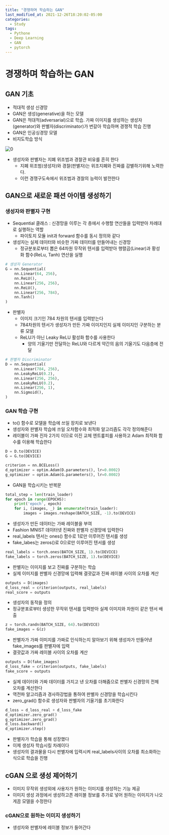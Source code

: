 ```yaml
---
title: "경쟁하며 학습하는 GAN"
last_modified_at: 2021-12-26T18:20:02-05:00
categories:
  - Study
tags:
  - Pythone
  - Deep Learning
  - GAN
  - pytorch
---
```


# 경쟁하며 학습하는 GAN

## GAN 기초

- 적대적 생성 신경망
- GAN은 생성(generative)을 하는 모델
- GAN은 적대적(adversarial)으로 학습. 가짜 이미지를 생성하는 생성자(generator)와 판별자(discriminator)가 번갈아 학습하며 경쟁적 학습 진행
- GAN은 인공싱경망 모델
- 비지도학습 방식

![0](../../assets/images/3333.png)

- 생성자와 판별자는 지폐 위조범과 경찰관 비유를 흔히 한다
  - 지폐 위조범(생성자)와 경찰(판별자)는 위조지폐와 진짜를 감별하기위해 노력한다.
  - 이런 경쟁구도속에서 위조범과 경찰의 능력이 발전한다


## GAN으로 새로운 패션 아이템 생성하기

### 생성자와 판별자 구현

- Sequential 클래스 : 신경망을 이루는 각 층에서 수행할 연산들을 입력받아 차례대로 실행하는 역할
    - 파이토치 모듈 init과 forward 함수를 동시 정의와 같다
- 생성자는 실제 데이터와 비슷한 가짜 데이터를 만들어내는 신경망
    - 정규분포로부터 뽑은 64차원 무작위 텐서를 입력받아 행렬곱(Linear)과 황성화 함수(ReLu, Tanh) 연산을 실행
    

```py
# 생성자 Generator
G = nn.Sequential(
    nn.Linear(64, 256),
    nn.ReLU(),    
    nn.Linear(256, 256),
    nn.ReLU(),        
    nn.Linear(256, 784),
    nn.Tanh()
)
```    
- 판별자
    - 이미지 크기인 784 차원의 텐서를 입력받는다
    - 784차원의 텐서가 생성자가 만든 가짜 이미지인지 실제 이미지인 구분하는 분류 모델
    - ReLU가 아닌 Leaky ReLU 활성화 함수를 사용한다
        - 양의 기울기만 전달하는 ReLU와 다르게 약간의 음의 기울기도 다음층에 전달
        
```py
# 판별자 Discriminator
D = nn.Sequential(
    nn.Linear(784, 256),
    nn.LeakyReLU(0.2),
    nn.Linear(256, 256),
    nn.LeakyReLU(0.2),
    nn.Linear(256, 1),
    nn.Sigmoid(),
)
```        

 ### GAN 학습 구현
 
 - to() 함수로 모델을 학습에 쓰일 장치로 보낸다
 - 생성자와 판별자 학습에 쓰일 오차함수와 최적화 알고리즘도 각각 정의해준다
 - 레이블이 가짜 진자 2가지 이므로 이진 교체 엔트롶피를 사용하고 Adam 최적화 함수를 이용해 학습한다

```py
D = D.to(DEVICE)
G = G.to(DEVICE)

criterion = nn.BCELoss()
d_optimizer = optim.Adam(D.parameters(), lr=0.0002)
g_optimizer = optim.Adam(G.parameters(), lr=0.0002)
``` 

- GAN을 학습시키는 반복문

```py
total_step = len(train_loader)
for epoch in range(EPOCHS):
    print('epoch', epoch)
    for i, (images, _) in enumerate(train_loader):
        images = images.reshape(BATCH_SIZE, -1).to(DEVICE)
```

- 생성자가 만든 데이터는 가짜 레이블을 부여
- Fashion MNIST 데이터넷 진짜와 판별자 신경망에 입력한다
- real_labels 텐서는 ones() 함수로 1로만 이루어진 텐서를 생성
- fake_labes는 zeros()로 0으로만 이루어진 텐서를 생성

```py
real_labels = torch.ones(BATCH_SIZE, 1).to(DEVICE)
fake_labels = torch.zeros(BATCH_SIZE, 1).to(DEVICE)
```

- 판별자는 이미지를 보고 진짜를 구분하는 학습
- 실제 이미지를 판별자 신경망에 입력해 결괏값과 진짜 레이블 사이의 오차를 계산

```py
outputs = D(images)
d_loss_real = criterion(outputs, real_labels)
real_score = outputs
```
- 생성자의 동작을 정의
- 정규분포로부터 생성한 무작위 텐서를 입력받아 실제 이미지와 차원이 같은 텐서 배출

```py
z = torch.randn(BATCH_SIZE, 64).to(DEVICE)
fake_images = G(z)
```
- 판별자가 가짜 이미지를 가짜로 인식하는지 알아보기 위해 생성자가 만들어낸 fake_images를 판별자에 입력
- 결괏값과 가짜 레이블 사이의 오차를 계산


```py
outputs = D(fake_images)
d_loss_fake = criterion(outputs, fake_labels)
fake_score = outputs
```
- 실제 데이터와 가짜 데이터를 가지고 낸 오차를 더해줌으로 판별자 신경망의 전체 오차를 계산한다
- 역전파 알고리즘과 경사하강법을 통하여 판별자 신경망을 학습시킨다
- zero_grad() 함수로 생성자와 판별자의 기울기를 초기화한다

```py
d_loss = d_loss_real + d_loss_fake
d_optimizer.zero_grad()
g_optimizer.zero_grad()
d_loss.backward()
d_optimizer.step()
```
- 판별자가 학습을 통해 성장했다
- 이제 생성자 학습시킬 차례이다
- 생성자의 결과물을 다시 판별자에 입력시켜 real_labels사이의 오차를 최소화하는 식으로 학습을 진행


## cGAN 으로 생성 제어하기

- 이미지 무작위 생성외에 사용자가 원하는 이미지를 생성하는 기능 제공
- 이미지 생성 과정에서 생성하고픈 레이블 정보를 추가로 넣어 원하는 이미지가 나오게끔 모델을 수정한다

### cGAN으로 원하는 이미지 생성하기

- 생성자와 판별자에 레이블 정보가 들어간다
